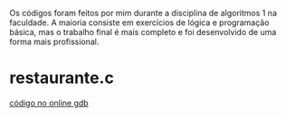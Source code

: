 Os códigos foram feitos por mim durante a disciplina de algoritmos 1 na faculdade. A maioria consiste em exercícios de lógica e programação básica, mas o trabalho final é mais completo e foi desenvolvido de uma forma mais profissional.

# restaurante.c
[código no online gdb](https://onlinegdb.com/tehdHjZwEG)
